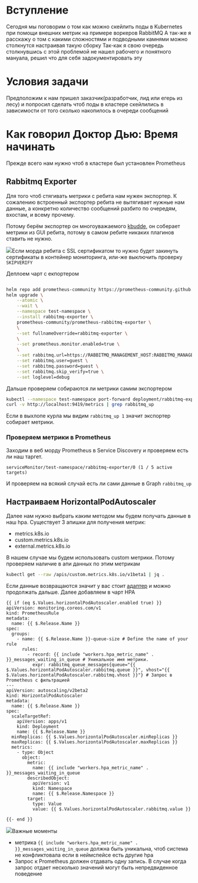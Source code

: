 # Вступление

Сегодня мы поговорим о том как можно скейлить поды в Kubernetes при помощи внешних метрик на примере воркеров RabbitMQ
А так-же я расскажу о том с какими сложностями и подводными камнями можно столкнутся настраивая такую сборку
Так-как я свою очередь столкнувшись с этой проблемой не нашел рабочего и понятного мануала, решил что для себя задокументировать эту 

# Условия задачи
Предположим к нам пришел заказчик(разработчик, лид или егерь из лесу) и попросил сделать чтоб поды в кластере скейлились в зависимости от того сколько накопилось в очереди сообщений

# Как говорил Доктор Дью: Время начинать

Прежде всего нам нужно чтоб в кластере был установлен Prometheus

## Rabbitmq Exporter
Для того чтоб стягивать метрики с ребита нам нужен экспортер. К сожалению встроенный экспортер ребита не вытягивает нужные нам данные, а конкретно количество сообщений разбито по очередям, вхостам, и всему прочему.

Потому берём экспортер он многоуважаемого [kbudde](https://github.com/kbudde/rabbitmq_exporter), он соберает метрики из GUI ребита, потому в самом ребите никаких плагинов ставить не нужно.

<img src="https://img.icons8.com/emoji/16/000000/warning-emoji.png"/>Если морда ребита с SSL сертификатом то нужно будет закинуть сертификаты в контейнер мониторинга, или-же выключить проверку `SKIPVERIFY`

Деплоем чарт с екпортером
```bash

helm repo add prometheus-community https://prometheus-community.github.io/helm-charts
helm upgrade \
    --atomic \
    --wait \
    --namespace test-namespace \
    --install rabbitmq-exporter \
    prometheus-community/prometheus-rabbitmq-exporter \
    \
    --set fullnameOverride=rabbitmq-exporter \
    \
    --set prometheus.monitor.enabled=true \
    \
    --set rabbitmq.url=https://RABBITMQ_MANAGEMENT_HOST:RABBITMQ_MANAGEMENT_PORT \
    --set rabbitmq.user=guest \
    --set rabbitmq.password=guest \
    --set rabbitmq.skip_verify=true \
    --set loglevel=debug
```

Дальше проверяем собираются ли метрики самим экспортером
```bash 
kubectl --namespace test-namespace port-forward deployment/rabbitmq-exporter 9419:9419
curl -v http://localhost:9419/metrics | grep rabbitmq_up
```

Если в выхлопе курла мы видим `rabbitmq_up 1` значит экспортер собирает метрики.

### Проверяем метрики в Prometheus
Заходим в веб морду Prometheus в Service Discovery и проверяем есть ли наш таргет.
```
serviceMonitor/test-namespace/rabbitmq-exporter/0 (1 / 5 active targets)
```
И проверяем на всякий случай есть ли сами данные в Graph `rabbitmq_up`

## Настраиваем HorizontalPodAutoscaler

Далее нам нужно выбрать каким методом мы будем получать данные в наш hpa.
Существует 3 апишки для получения метрик:
 * metrics.k8s.io
 * custom.metrics.k8s.io
 * external.metrics.k8s.io
 
В нашем случае мы будем использовать custom метрики. Потому проверяем наличие в апи данных по этим метрикам
```bash
kubectl get --raw /apis/custom.metrics.k8s.io/v1beta1 | jq .
```
Если данные возвращаются значит у вас стоит [адаптер](https://github.com/kubernetes-sigs/prometheus-adapter) и можно продолжать дальше.
Далее добавляем в чарт HPA
```text
{{ if (eq $.Values.horizontalPodAutoscaler.enabled true) }}
apiVersion: monitoring.coreos.com/v1
kind: PrometheusRule
metadata:
  name: {{ $.Release.Name }}
spec:
  groups:
    - name: {{ $.Release.Name }}-queue-size # Define the name of your rule
      rules:
        - record: {{ include "workers.hpa_metric_name" . }}_messages_waiting_in_queue # Уникальное имя метрики.
          expr: rabbitmq_queue_messages{queue="{{ $.Values.horizontalPodAutoscaler.rabbitmq.queue }}", vhost="{{ $.Values.horizontalPodAutoscaler.rabbitmq.vhost }}"} # Запрос в Prometheus c фильтрацией 
---
apiVersion: autoscaling/v2beta2
kind: HorizontalPodAutoscaler
metadata:
  name: {{ $.Release.Name }}
spec:
  scaleTargetRef:
    apiVersion: apps/v1
    kind: Deployment
    name: {{ $.Release.Name }}
  minReplicas: {{ $.Values.horizontalPodAutoscaler.minReplicas }}
  maxReplicas: {{ $.Values.horizontalPodAutoscaler.maxReplicas }}
  metrics:
    - type: Object
      object:
        metric:
          name: {{ include "workers.hpa_metric_name" . }}_messages_waiting_in_queue
        describedObject:
          apiVersion: v1
          kind: Namespace
          name: {{ $.Release.Namespace }}
        target:
          type: Value
          value: {{ $.Values.horizontalPodAutoscaler.rabbitmq.value }}

{{- end }}
```

<img src="https://img.icons8.com/emoji/16/000000/warning-emoji.png"/>Важные моменты
 * метрика `{{ include "workers.hpa_metric_name" . }}_messages_waiting_in_queue` должна быть уникальна, чтоб система не конфликтовала если в неймспейсе есть другие hpa
 * Запрос к Prometheus должен отдавать одну запись. В случае когда запрос отдает несколько значений могут быть непредвиденное поведение 